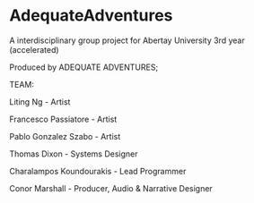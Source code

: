 # AdequateAdventures
A interdisciplinary group project for Abertay University 3rd year (accelerated)


Produced by ADEQUATE ADVENTURES;


TEAM:

Liting Ng - Artist

Francesco Passiatore - Artist

Pablo Gonzalez Szabo - Artist

Thomas Dixon - Systems Designer

Charalampos Koundourakis - Lead Programmer

Conor Marshall - Producer, Audio & Narrative Designer
